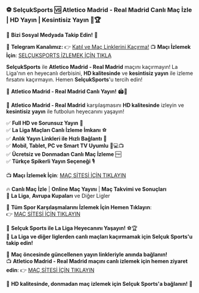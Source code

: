 ### ⚽ **SelçukSports** 🆚 **Atletico Madrid - Real Madrid Canlı Maç İzle | HD Yayın | Kesintisiz Yayın 🎥🏆**

📲 **Bizi Sosyal Medyada Takip Edin!** 🔗

📢 **Telegram Kanalımız:** 👉 [Katıl ve Maç Linklerini Kaçırma!](https://t.me/selcuksportstv_tr)
📺 **Maçı İzlemek İçin**: [SELÇUKSPORTS İZLEMEK İÇİN TIKLA](https://link24.site/Selcuksports)

**SelçukSports** ile **Atletico Madrid - Real Madrid** maçını kaçırmayın! La Liga'nın en heyecanlı derbisini, **HD kalitesinde** ve **kesintisiz yayın** ile izleme fırsatını kaçırmayın. Hemen **SelçukSports**'u tercih edin!

🎯 **Atletico Madrid - Real Madrid Canlı Yayın!** 🏟️📡

📌 **Atletico Madrid - Real Madrid** karşılaşmasını **HD kalitesinde** izleyin ve **kesintisiz yayın** ile futbolun heyecanını yaşayın!

✅ **Full HD ve Sorunsuz Yayın** 🎥  
✅ **La Liga Maçları Canlı İzleme İmkanı** ⚽  
✅ **Anlık Yayın Linkleri ile Hızlı Bağlantı** 🔄  
✅ **Mobil, Tablet, PC ve Smart TV Uyumlu** 📱💻📺  
✅ **Ücretsiz ve Donmadan Canlı Maç İzleme** 🆓  
✅ **Türkçe Spikerli Yayın Seçeneği** 🎙️

📺 **Maçı İzlemek İçin**: [MAÇ SİTESİ İÇİN TIKLAYIN](https://link24.site/Selcuksports)

🔥 **Canlı Maç İzle** | **Online Maç Yayını** | **Maç Takvimi ve Sonuçları**  
🏅 **La Liga**, **Avrupa Kupaları** ve Diğer Ligler

📌 **Tüm Spor Karşılaşmalarını İzlemek İçin Hemen Tıklayın**:  
👉 [MAÇ SİTESİ İÇİN TIKLAYIN](https://link24.site/Selcuksports)

🚀 **Selçuk Sports ile La Liga Heyecanını Yaşayın!** ⚽🏆  
🏅 **La Liga ve diğer liglerden canlı maçları kaçırmamak için Selçuk Sports'u takip edin!**

📢 **Maç öncesinde güncellenen yayın linkleriyle anında bağlanın!**  
📺 **Atletico Madrid - Real Madrid maçını canlı izlemek için hemen ziyaret edin**: 👉 [MAÇ SİTESİ İÇİN TIKLAYIN](https://link24.site/Selcuksports)

🌟 **HD kalitesinde, donmadan maç izlemek için Selçuk Sports'a bağlanın!** 🎉
